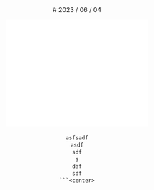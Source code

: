 <center># 2023 / 06 / 04
        
![plant](../img/20230604.bmp)
        
```asdfadsf
asfsadf
asdf
sdf
s
daf
sdf
```<center>